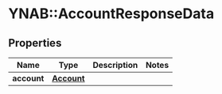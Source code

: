 # YNAB::AccountResponseData

## Properties

| Name | Type | Description | Notes |
| ---- | ---- | ----------- | ----- |
| **account** | [**Account**](Account.md) |  |  |

